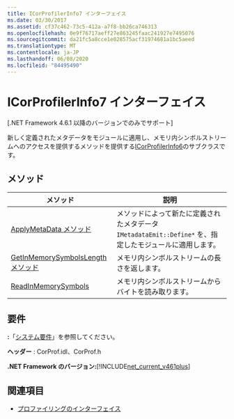 ```yaml
---
title: ICorProfilerInfo7 インターフェイス
ms.date: 03/30/2017
ms.assetid: cf37c462-73c5-412a-a7f8-bb26ca746313
ms.openlocfilehash: 0e9f76717aeff27e863245faac241927e7495076
ms.sourcegitcommit: da21fc5a8cce1e028575acf31974681a1bc5aeed
ms.translationtype: MT
ms.contentlocale: ja-JP
ms.lasthandoff: 06/08/2020
ms.locfileid: "84495490"
---
```

# <a name="icorprofilerinfo7-interface"></a>ICorProfilerInfo7 インターフェイス
[.NET Framework 4.6.1 以降のバージョンでのみでサポート]  
  
 新しく定義されたメタデータをモジュールに適用し、メモリ内シンボルストリームへのアクセスを提供するメソッドを提供する[ICorProfilerInfo6](icorprofilerinfo6-interface.md)のサブクラスです。  
  
## <a name="methods"></a>メソッド  
  
|メソッド|説明|  
|------------|-----------------|  
|[ApplyMetaData メソッド](icorprofilerinfo7-applymetadata-method.md)|メソッドによって新たに定義されたメタデータ `IMetadataEmit::Define*` を、指定したモジュールに適用します。|  
|[GetInMemorySymbolsLength メソッド](icorprofilerinfo7-getinmemorysymbolslength-method.md)|メモリ内シンボルストリームの長さを返します。|  
|[ReadInMemorySymbols](icorprofilerinfo7-readinmemorysymbols.md)|メモリ内シンボルストリームからバイトを読み取ります。|  
  
## <a name="requirements"></a>要件  
 **:**「[システム要件](../../get-started/system-requirements.md)」を参照してください。  
  
 **ヘッダー** : CorProf.idl、CorProf.h  
  
 **.NET Framework のバージョン:**[!INCLUDE[net_current_v461plus](../../../../includes/net-current-v461plus-md.md)]  
  
## <a name="see-also"></a>関連項目

- [プロファイリングのインターフェイス](profiling-interfaces.md)
